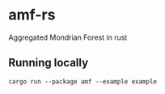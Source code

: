 # amf-rs
Aggregated Mondrian Forest in rust

## Running locally
```
cargo run --package amf --example example
```